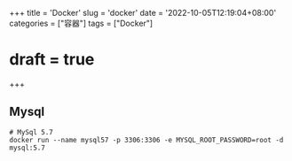 +++
title = 'Docker'
slug = 'docker'
date = '2022-10-05T12:19:04+08:00' 
categories = ["容器"]
tags = ["Docker"]
# draft = true
+++

## Mysql

```shell
# MySql 5.7
docker run --name mysql57 -p 3306:3306 -e MYSQL_ROOT_PASSWORD=root -d mysql:5.7 
```
<!--stackedit_data:
eyJoaXN0b3J5IjpbNTg2NjAyODY2LC0zOTQ1MzcxMjBdfQ==
-->